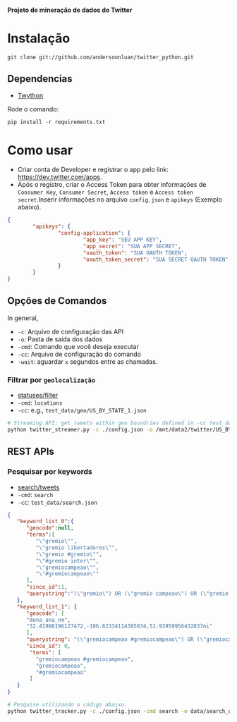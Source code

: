 
#### Projeto de mineração de dados do Twitter

# Instalação

    git clone git://github.com/andersoonluan/twitter_python.git
    
## Dependencias
- [Twython](https://github.com/ryanmcgrath/twython)

Rode o comando:

    pip install -r requirements.txt

# Como usar

* Criar conta de Developer e registrar o app pelo link: https://dev.twitter.com/apps.
* Após o registro, criar o Access Token para obter informações de  ``Consumer Key``, ``Consumer Secret``, ``Access token`` e ``Access token secret``.Inserir informações no arquivo ``config.json`` e ``apikeys`` (Exemplo abaixo).

```json
{
        "apikeys": {
                "config-application": {
                        "app_key": "SEU APP KEY",
                        "app_secret": "SUA APP SECRET",
                        "oauth_token": "SUA OAUTH TOKEN",
                        "oauth_token_secret": "SUA SECRET OAUTH TOKEN"
                }
        }
}

```

## Opções de Comandos

In general,
* `-c`: Arquivo de configuração das API
* `-o`: Pasta de saída dos dados
* `-cmd`: Comando que você deseja executar
* `-cc`: Arquivo de configuração do comando
* `-wait`: aguardar `x` segundos entre as chamadas.


### Filtrar por `geolocalização`
- [statuses/filter](https://developer.twitter.com/en/docs/tweets/filter-realtime/api-reference/post-statuses-filter)
- `-cmd`: `locations`
- `-cc`: e.g., `test_data/geo/US_BY_STATE_1.json` 
```bash
# Streaming API: get tweets within geo boundries defined in -cc test_data/geo/US_BY_STATE_1.json
python twitter_streamer.py -c ./config.json -o /mnt/data2/twitter/US_BY_STATE -cmd locations -cc test_data/geo/US_BY_STATE_1.json

```

## REST APIs


### Pesquisar por keywords
- [search/tweets](https://developer.twitter.com/en/docs/tweets/search/api-reference/get-search-tweets.html)
- `-cmd`: `search`
- `-cc`: `test_data/search.json` 

```json
{  
   "keyword_list_0":{  
      "geocode":null,
      "terms":[  
         "\"gremio\"",
         "\"gremio libertadores\"",
         "\"gremio #gremio\"",
         "\"#gremio inter\"",
         "\"gremiocampeao\"",
         "\"#gremiocampeao\""
      ],
      "since_id":1,
      "querystring":"(\"gremio\") OR (\"gremio campeao\") OR (\"gremio #gremiocampeao\") OR (\"#gremio internacional\") OR (\"gremiocampeao\") OR (\"#gremiosim\")"
   }, 
   "keyword_list_1": {
      "geocode": [
      "dona_ana_nm",
      "32.41906196127472,-106.82334114385034,51.93959956432837mi"
      ],
      "querystring": "(\"gremiocampeao #gremiocampeao\") OR (\"gremiocampeao\") OR (\"#cancercervical\")",
      "since_id": 0,
       "terms": [
         "gremiocampeao #gremiocampeao",
         "gremiocampeao",
         "#gremiocampeao"
       ]
   }
}
```
```bash
# Pesquise utilizando o código abaixo.
python twitter_tracker.py -c ./config.json -cmd search -o data/search_query -cc test_data/search.json -wait 5
```
